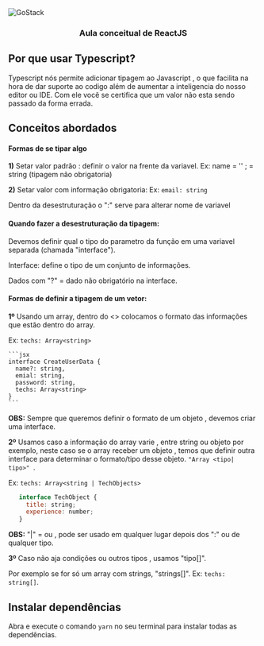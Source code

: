 <img alt="GoStack" src="https://storage.googleapis.com/golden-wind/bootcamp-gostack/header-desafios.png" />

<h3 align="center">
  Aula conceitual de ReactJS
</h3>


## Por que usar Typescript?

Typescript nós permite adicionar tipagem ao Javascript , o que facilita na hora de 
dar suporte ao codigo além de aumentar a inteligencia do nosso editor ou IDE.
Com ele você se certifica que um valor não esta sendo passado da forma errada.

## Conceitos abordados

#### Formas de se tipar algo

**1)** Setar valor padrão : definir o valor na frente da variavel.
Ex: name = '' ; = string (tipagem não obrigatoria)

**2)** Setar valor com informação obrigatoria:
Ex: `email: string`



Dentro da desestruturação o ":" serve para alterar nome de variavel

#### Quando fazer a desestruturação da tipagem:

Devemos definir qual o tipo do parametro da função em uma variavel separada (chamada "interface").

Interface: define o tipo de um conjunto de informações.

Dados com "?" = dado não obrigatório na interface.


#### Formas de definir a tipagem de um vetor: 

**1º** Usando um array, dentro do <> colocamos o formato das informações  que estão dentro do array. 

Ex: `techs: Array<string> `
	
    ```jsx
    interface CreateUserData { 
	  name?: string,
	  emial: string,
	  password: string,
	  techs: Array<string>
	}
    ```

**OBS:** Sempre que queremos definir o formato de um objeto , devemos criar uma interface.


**2º** Usamos caso a informação do array varie , entre string ou objeto por exemplo, 
neste caso se o array receber um objeto , temos que definir outra interface para determinar
o formato/tipo desse objeto. `"Array <tipo| tipo>" `.
 
Ex: `techs: Array<string | TechObjects> `

 ```jsx
    interface TechObject { 
	  title: string;
	  experience: number;
	}
  ```

**OBS:** "|" = ou , pode ser usado em qualquer lugar depois dos ":" ou  de qualquer tipo.

**3º** Caso não aja condições ou outros tipos , usamos "tipo[]".

Por exemplo se for só um array com strings,  "strings[]".
Ex: `techs: string[]`.


## Instalar dependências

Abra e execute o comando `yarn` no seu terminal para instalar todas as dependências.
